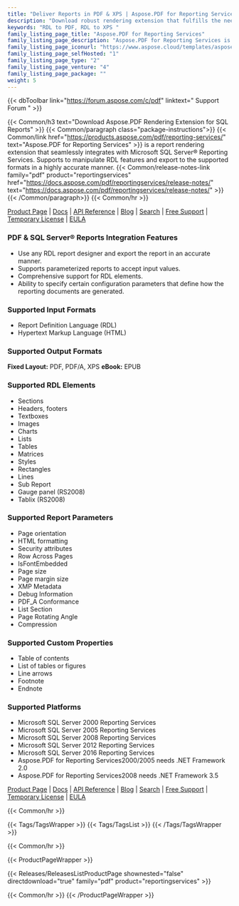 ```yaml
---
title: "Deliver Reports in PDF & XPS | Aspose.PDF for Reporting Services"
description: "Download robust rendering extension that fulfills the need to build business intelligence and reporting solutions for generating PDF, PDF/A and XPS reports from Microsoft SQL Server Reporting Services. "
keywords: "RDL to PDF, RDL to XPS "
family_listing_page_title: "Aspose.PDF for Reporting Services"
family_listing_page_description: "Aspose.PDF for Reporting Services is a robust rendering extension to produce PDF, PDF/A and XPS reports from Microsoft SQL Server Reporting Services."
family_listing_page_iconurl: "https://www.aspose.cloud/templates/aspose/App_Themes/V3/images/pdf/272x272/aspose_pdf-for-reporting-services-min.png"
family_listing_page_selfHosted: "1"
family_listing_page_type: "2"
family_listing_page_venture: "4"
family_listing_page_package: ""
weight: 5
---
```


{{< dbToolbar link="https://forum.aspose.com/c/pdf" linktext=" Support Forum " >}}

{{< Common/h3 text="Download Aspose.PDF Rendering Extension for SQL Reports"  >}}
{{< Common/paragraph class="package-instructions">}}
{{< Common/link href="https://products.aspose.com/pdf/reporting-services/" text="Aspose.PDF for Reporting Services"  >}}
is a report rendering extension that seamlessly integrates with Microsoft SQL Server&reg; Reporting Services. Supports to
manipulate RDL features and export to the supported formats in a highly accurate manner.
{{< Common/release-notes-link family="pdf" product="reportingservices" href="https://docs.aspose.com/pdf/reportingservices/release-notes/" text="https://docs.aspose.com/pdf/reportingservices/release-notes/"  >}}
{{< /Common/paragraph>}}
{{< Common/hr >}}

[Product Page](https://products.aspose.com/pdf/reporting-services/) | [Docs](https://docs.aspose.com/pdf/reportingservices/) | [API Reference](https://reference.aspose.com/pdf/) | [Blog](https://blog.aspose.com/category/pdf/) | [Search](https://search.aspose.com/) | [Free Support](https://forum.aspose.com/c/pdf/10) | [Temporary License](https://purchase.aspose.com/temporary-license) | [EULA](https://about.aspose.com/legal/eula/)

### PDF & SQL Server&reg; Reports Integration Features

- Use any RDL report designer and export the report in an accurate manner.
- Supports parameterized reports to accept input values.
- Comprehensive support for RDL elements.
- Ability to specify certain configuration parameters that define how the reporting documents are generated.

### Supported Input Formats

- Report Definition Language (RDL)
- Hypertext Markup Language (HTML)

### Supported Output Formats

**Fixed Layout:** PDF, PDF/A, XPS
**eBook:** EPUB

### Supported RDL Elements

- Sections
- Headers, footers
- Textboxes
- Images
- Charts
- Lists
- Tables
- Matrices
- Styles
- Rectangles
- Lines
- Sub Report
- Gauge panel (RS2008)
- Tablix (RS2008)

### Supported Report Parameters

- Page orientation
- HTML formatting
- Security attributes
- Row Across Pages
- IsFontEmbedded
- Page size
- Page margin size
- XMP Metadata
- Debug Information
- PDF_A Conformance
- List Section
- Page Rotating Angle
- Compression

### Supported Custom Properties

- Table of contents
- List of tables or figures
- Line arrows
- Footnote
- Endnote

### Supported Platforms

- Microsoft SQL Server 2000 Reporting Services
- Microsoft SQL Server 2005 Reporting Services
- Microsoft SQL Server 2008 Reporting Services
- Microsoft SQL Server 2012 Reporting Services
- Microsoft SQL Server 2016 Reporting Services
- Aspose.PDF for Reporting Services2000/2005 needs .NET Framework 2.0
- Aspose.PDF for Reporting Services2008 needs .NET Framework 3.5

[Product Page](https://products.aspose.com/pdf/reporting-services/) | [Docs](https://docs.aspose.com/pdf/reportingservices/) | [API Reference](https://reference.aspose.com/pdf/) | [Blog](https://blog.aspose.com/category/pdf/) | [Search](https://search.aspose.com/) | [Free Support](https://forum.aspose.com/c/pdf/10) | [Temporary License](https://purchase.aspose.com/temporary-license) | [EULA](https://about.aspose.com/legal/eula/)

{{< Common/hr >}}

{{< Tags/TagsWrapper >}}
{{< Tags/TagsList >}}
{{< /Tags/TagsWrapper >}}

{{< Common/hr >}}

{{< ProductPageWrapper >}}

<!-- ReleasesListProductPage-->

{{< Releases/ReleasesListProductPage shownested="false"  directdownload="true" family="pdf" product="reportingservices" >}}

<!-- /ReleasesListProductPage-->

{{< Common/hr >}}
{{< /ProductPageWrapper >}}
